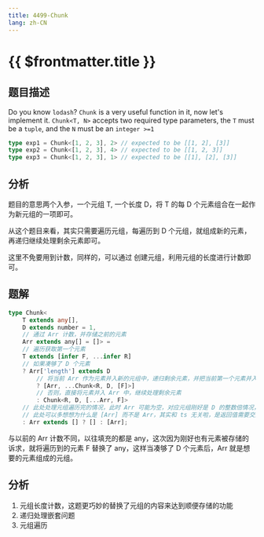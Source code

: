 ```yaml
---
title: 4499-Chunk
lang: zh-CN
---
```


# {{ $frontmatter.title }}

## 题目描述


Do you know `lodash`? `Chunk` is a very useful function in it, now let's implement it.
`Chunk<T, N>` accepts two required type parameters, the `T` must be a `tuple`, and the `N` must be an `integer >=1`

```ts
type exp1 = Chunk<[1, 2, 3], 2> // expected to be [[1, 2], [3]]
type exp2 = Chunk<[1, 2, 3], 4> // expected to be [[1, 2, 3]]
type exp3 = Chunk<[1, 2, 3], 1> // expected to be [[1], [2], [3]]
```

## 分析

题目的意思两个入参，一个元组 T, 一个长度 D，将 T 的每 D 个元素组合在一起作为新元组的一项即可。

从这个题目来看，其实只需要遍历元组，每遍历到 D 个元组，就组成新的元素，再递归继续处理剩余元素即可。

这里不免要用到计数，同样的，可以通过 创建元组，利用元组的长度进行计数即可。

## 题解

```ts
type Chunk<
    T extends any[],
    D extends number = 1,
    // 通过 Arr 计数，并存储之前的元素
    Arr extends any[] = []> =
    // 遍历获取第一个元素
    T extends [infer F, ...infer R]
    // 如果凑够了 D 个元素
    ? Arr['length'] extends D
        // 将当前 Arr 作为元素并入新的元组中，递归剩余元素，并把当前第一个元素并入新的 Arr 中
        ? [Arr, ...Chunk<R, D, [F]>]
        // 否则，直接将元素并入 Arr 中，继续处理剩余元素
        : Chunk<R, D, [...Arr, F]>
    // 此处处理元组遍历完的情况，此时 Arr 可能为空，对应元组刚好是 D 的整数倍情况，此时返回空元组即可，如果不为空，将剩余元素组合成的 Arr 作为一项返回给上一次递归处理
    // 此处可以多想想为什么是 [Arr] 而不是 Arr，其实和 ts 无关啦，是返回值需要交由上一次的递归继续处理。
    : Arr extends [] ? [] : [Arr];
```

与以前的 Arr 计数不同，以往填充的都是 any，这次因为刚好也有元素被存储的诉求，就将遍历到的元素 F 替换了 any，这样当凑够了 D 个元素后，Arr 就是想要的元素组成的元组。

## 分析

1. 元组长度计数，这题更巧妙的替换了元组的内容来达到顺便存储的功能
2. 递归处理嵌套问题
3. 元组遍历